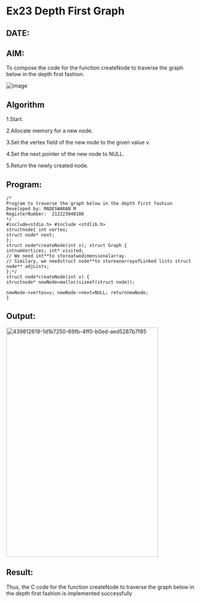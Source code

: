 # Ex23 Depth First Graph
## DATE:
## AIM:
To compose the code for the function createNode to traverse the graph below in the depth first fashion.

![image](https://github.com/user-attachments/assets/63552824-d0a3-49c6-a473-6db27d1f03e4)

## Algorithm
1.Start.

2.Allocate memory for a new node. 

3.Set the vertex field of the new node to the given value v.

4.Set the next pointer of the new node to NULL.

5.Return the newly created node.  

## Program:
```
/*
Program to traverse the graph below in the depth first fashion
Developed by: MADESWARAN M
RegisterNumber:  212223040106
*/
#include<stdio.h> #include <stdlib.h>
structnode{ int vertex;
struct node* next;
};
struct node*createNode(int v); struct Graph {
intnumVertices; int* visited;
// We need int**to storeatwodimensionalarray.
// Similary, we needstruct node**to storeanarrayofLinked lists struct node** adjLists;
};*/
struct node*createNode(int v) {
structnode* newNode=malloc(sizeof(struct node));
 
newNode->vertex=v; newNode->next=NULL; returnnewNode;
}

```

## Output:

<img width="405" height="612" alt="439812619-1d1b7250-69fb-4ff0-b0ed-aed5287b7f85" src="https://github.com/user-attachments/assets/0167d308-71df-4a1a-bccf-f4c8348e87b9" />



## Result:
Thus, the C code for the function createNode to traverse the graph below in the depth first fashion is implemented successfully
